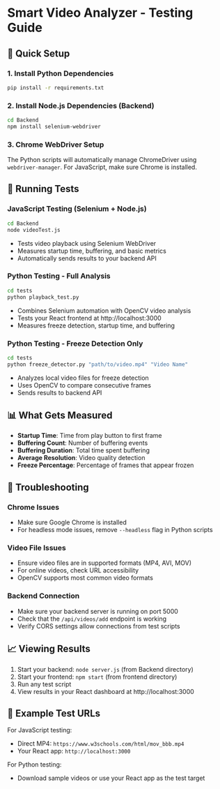 # Smart Video Analyzer - Testing Guide

## 🚀 Quick Setup

### 1. Install Python Dependencies
```bash
pip install -r requirements.txt
```

### 2. Install Node.js Dependencies (Backend)
```bash
cd Backend
npm install selenium-webdriver
```

### 3. Chrome WebDriver Setup
The Python scripts will automatically manage ChromeDriver using `webdriver-manager`. For JavaScript, make sure Chrome is installed.

## 🧪 Running Tests

### JavaScript Testing (Selenium + Node.js)
```bash
cd Backend
node videoTest.js
```
- Tests video playback using Selenium WebDriver
- Measures startup time, buffering, and basic metrics
- Automatically sends results to your backend API

### Python Testing - Full Analysis
```bash
cd tests
python playback_test.py
```
- Combines Selenium automation with OpenCV video analysis
- Tests your React frontend at http://localhost:3000
- Measures freeze detection, startup time, and buffering

### Python Testing - Freeze Detection Only
```bash
cd tests
python freeze_detector.py "path/to/video.mp4" "Video Name"
```
- Analyzes local video files for freeze detection
- Uses OpenCV to compare consecutive frames
- Sends results to backend API

## 📊 What Gets Measured

- **Startup Time**: Time from play button to first frame
- **Buffering Count**: Number of buffering events
- **Buffering Duration**: Total time spent buffering
- **Average Resolution**: Video quality detection
- **Freeze Percentage**: Percentage of frames that appear frozen

## 🔧 Troubleshooting

### Chrome Issues
- Make sure Google Chrome is installed
- For headless mode issues, remove `--headless` flag in Python scripts

### Video File Issues
- Ensure video files are in supported formats (MP4, AVI, MOV)
- For online videos, check URL accessibility
- OpenCV supports most common video formats

### Backend Connection
- Make sure your backend server is running on port 5000
- Check that the `/api/videos/add` endpoint is working
- Verify CORS settings allow connections from test scripts

## 📈 Viewing Results

1. Start your backend: `node server.js` (from Backend directory)
2. Start your frontend: `npm start` (from frontend directory)
3. Run any test script
4. View results in your React dashboard at http://localhost:3000

## 🎯 Example Test URLs

For JavaScript testing:
- Direct MP4: `https://www.w3schools.com/html/mov_bbb.mp4`
- Your React app: `http://localhost:3000`

For Python testing:
- Download sample videos or use your React app as the test target
